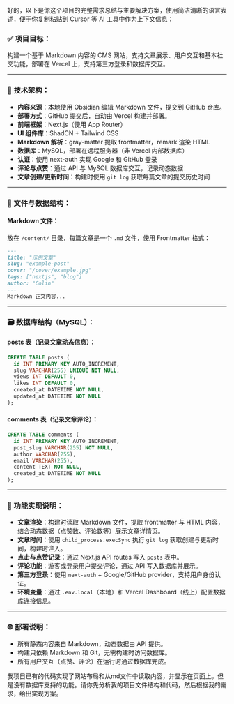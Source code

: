 好的，以下是你这个项目的完整需求总结与主要解决方案，使用简洁清晰的语言表述，便于你复制粘贴到 Cursor 等 AI 工具中作为上下文信息：



### ✅ 项目目标：

构建一个基于 Markdown 内容的 CMS 网站，支持文章展示、用户交互和基本社交功能，部署在 Vercel 上，支持第三方登录和数据库交互。

---

### 🧱 技术架构：

* **内容来源**：本地使用 Obsidian 编辑 Markdown 文件，提交到 GitHub 仓库。
* **部署方式**：GitHub 提交后，自动由 Vercel 构建并部署。
* **前端框架**：Next.js（使用 App Router）
* **UI 组件库**：ShadCN + Tailwind CSS
* **Markdown 解析**：gray-matter 提取 frontmatter，remark 渲染 HTML
* **数据库**：MySQL，部署在远程服务器（非 Vercel 内部数据库）
* **认证**：使用 next-auth 实现 Google 和 GitHub 登录
* **评论与点赞**：通过 API 与 MySQL 数据库交互，记录动态数据
* **文章创建/更新时间**：构建时使用 `git log` 获取每篇文章的提交历史时间

---

### 📂 文件与数据结构：

#### Markdown 文件：

放在 `/content/` 目录，每篇文章是一个 `.md` 文件，使用 Frontmatter 格式：

```md
---
title: "示例文章"
slug: "example-post"
cover: "/cover/example.jpg"
tags: ["nextjs", "blog"]
author: "Colin"
---
Markdown 正文内容...
```

---

### 🗃️ 数据库结构（MySQL）：

#### posts 表（记录文章动态信息）：

```sql
CREATE TABLE posts (
  id INT PRIMARY KEY AUTO_INCREMENT,
  slug VARCHAR(255) UNIQUE NOT NULL,
  views INT DEFAULT 0,
  likes INT DEFAULT 0,
  created_at DATETIME NOT NULL,
  updated_at DATETIME NOT NULL
);
```

#### comments 表（记录文章评论）：

```sql
CREATE TABLE comments (
  id INT PRIMARY KEY AUTO_INCREMENT,
  post_slug VARCHAR(255) NOT NULL,
  author VARCHAR(255),
  email VARCHAR(255),
  content TEXT NOT NULL,
  created_at DATETIME NOT NULL
);
```

---

### 🔧 功能实现说明：

* **文章渲染**：构建时读取 Markdown 文件，提取 frontmatter 与 HTML 内容，结合动态数据（点赞数、评论数等）展示文章详情页。
* **文章时间**：使用 `child_process.execSync` 执行 `git log` 获取创建与更新时间，构建时注入。
* **点击与点赞记录**：通过 Next.js API routes 写入 `posts` 表中。
* **评论功能**：游客或登录用户提交评论，通过 API 写入数据库并展示。
* **第三方登录**：使用 `next-auth` + Google/GitHub provider，支持用户身份认证。
* **环境变量**：通过 `.env.local`（本地）和 Vercel Dashboard（线上）配置数据库连接信息。

---

### 🌐 部署说明：

* 所有静态内容来自 Markdown，动态数据由 API 提供。
* 构建只依赖 Markdown 和 Git，无需构建时访问数据库。
* 所有用户交互（点赞、评论）在运行时通过数据库完成。

我项目已有的代码实现了网站布局和从md文件中读取内容，并显示在页面上。但是没有数据库支持的功能。请你先分析我的项目文件结构和代码，然后根据我的需求，给出实现方案。